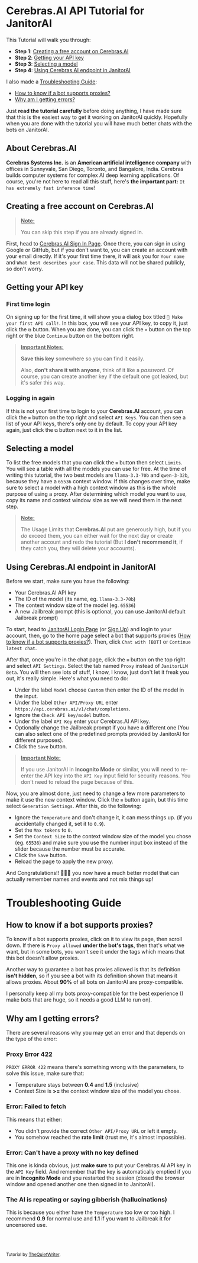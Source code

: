 # Cerebras.AI API Tutorial for JanitorAI

This Tutorial will walk you through:
+ **Step 1**: [Creating a free account on Cerebras.AI](#creating-a-free-account-on-cerebrasai)
+ **Step 2**: [Getting your API key](#getting-your-api-key)
+ **Step 3**: [Selecting a model](#selecting-a-model)
+ **Step 4**: [Using Cerebras.AI endpoint in JanitorAI](#using-cerebrasai-endpoint-in-janitorai)

I also made a [Troubleshooting Guide](#troubleshooting-guide):
+ [How to know if a bot supports proxies?](#how-to-know-if-a-bot-supports-proxies)
+ [Why am I getting errors?](#why-am-i-getting-errors)

Just **read the tutorial carefully** before doing anything, I have made sure that this is the easiest way to get it working on JanitorAI quickly. Hopefully when you are done with the tutorial you will have much better chats with the bots on JanitorAI.

## About Cerebras.AI
**Cerebras Systems Inc.** is an **American artificial intelligence company** with offices in Sunnyvale, San Diego, Toronto, and Bangalore, India. Cerebras builds computer systems for complex AI deep learning applications. Of course, you're not here to read all this stuff, here's **the important part:** `It has extremely fast inference time`!

## Creating a free account on Cerebras.AI
> **<u>Note:</u>**
> 
> You can skip this step if you are already signed in.

First, head to [Cerebras.AI Sign In Page](https://cloud.cerebras.ai/). Once there, you can sign in using Google or GitHub, but if you don't want to, you can create an account with your email directly. If it's your first time there, it will ask you for `Your name` and `What best describes your case`. This data will not be shared publicly, so don't worry.

## Getting your API key

### First time login
On signing up for the first time, it will show you a dialog box titled `🚀 Make your first API call!`. In this box, you will see your API key, to copy it, just click the `⧉` button. When you are done, you can click the `×` button on the top right or the blue `Continue` button on the  bottom right.
> **<u>Important Notes:</u>**
> 
> **Save this key** somewhere so you can find it easily.
> 
> Also, **don't share it with anyone**, think of it like a _password_. Of course, you can create another key if the default one got leaked, but it's safer this way.

### Logging in again
If this is not your first time to login to your **Cerebras.AI** account, you can click the `≡` button on the top right and select `API Keys`. You can then see a list of your API keys, there's only one by default. To copy your API key again, just click the `⧉` button next to it in the list.

## Selecting a model
To list the free models that you can click the `≡` button then select `Limits`. You will see a table with all the models you can use for free. At the time of writing this tutorial, the two best models are `llama-3.3-70b` and `qwen-3-32b`, because they have a `65536` context window. If this changes over time, make sure to select a model with a high context window as this is the whole purpose of using a proxy. After determining which model you want to use, copy its name and context window size as we will need them in the next step.
> **<u>Note:</u>**
> 
> The Usage Limits that **Cerebras.AI** put are generously high, but if you *do* exceed them, you can either wait for the next day or create another account and redo the tutorial (But **I don't recommend it**, if they catch you, they will delete your accounts).

## Using Cerebras.AI endpoint in JanitorAI
Before we start, make sure you have the following:
+ Your Cerebras.AI API key
+ The ID of the model (its name, eg. `llama-3.3-70b`)
+ The context window size of the model (eg. `65536`)
+ A new Jailbreak prompt (this is optional, you can use JanitorAI default Jailbreak prompt)

To start, head to [JanitorAI Login Page](https://janitorai.com/login) (or [Sign Up](https://janitorai.com/register)) and login to your account, then, go to the home page select a bot that supports proxies ([How to know if a bot supports proxies?](#how-to-know-if-a-bot-supports-proxies)). Then, click `Chat with [BOT]` or `Continue latest chat`.

After that, once you're in the chat page, click the `≡` button on the top right and select `API Settings`. Select the tab named `Proxy` instead of `JanitorLLM Beta`. You will then see lots of stuff, I know, I know, just don't let it freak you out, it's really simple. Here's what you need to do: 
+ Under the label `Model` choose `Custom` then enter the ID of the model in the input.
+ Under the label `Other API/Proxy URL` enter `https://api.cerebras.ai/v1/chat/completions`.
+ Ignore the `Check API key/model` button.
+ Under the label `API Key` enter your Cerebras.AI API key.
+ Optionally change the Jailbreak prompt if you have a different one (You can also select one of the predefined prompts provided by JanitorAI for different purposes).
+ Click the `Save` button.

> **<u>Important Note:</u>**
> 
> If you use JanitorAI in **Incognito Mode** or similar, you will need to re-enter the API key into the `API Key` input field for security reasons. You don't need to reload the page because of this.

Now, you are almost done, just need to change a few more parameters to make it use the new context window. Click the `≡` button again, but this time select `Generation Settings`. After this, do the following:
+ Ignore the `Temperature` and don't change it, it can mess things up. (if you accidentally changed it, set it to `0.9`).
+ Set the `Max tokens` to `0`.
+ Set the `Context Size` to the context window size of the model you chose (eg. `65536`) and make sure you use the number input box instead of the slider because the number must be accurate.
+ Click the `Save` button.
+ Reload the page to apply the new proxy.

And Congratulations!! 🎉🎉🎉 you now have a much better model that can actually remember names and events and not mix things up!


# Troubleshooting Guide

## How to know if a bot supports proxies?
To know if a bot supports proxies, click on it to view its page, then scroll down.
If there is `Proxy allowed` **under the bot's tags**, then that's what we want, but in some bots, you won't see it under the tags which means that this bot doesn't allow proxies.

Another way to guarantee a bot has proxies allowed is that its definition **isn't hidden**, so if you see a bot with its definition shown that means it allows proxies. About **90%** of all bots on JanitorAI are proxy-compatible.

I personally keep all my bots proxy-compatible for the best experience (I make bots that are huge, so it needs a good LLM to run on).

## Why am I getting errors?
There are several reasons why you may get an error and that depends on the type of the error:

### Proxy Error 422
`PROXY ERROR 422` means there's something wrong with the parameters, to solve this issue, make sure that:
+ Temperature stays between **0.4** and **1.5** (inclusive)
+ Context Size is **>=** the context window size of the model you chose.

### Error: Failed to fetch
This means that either:
+ You didn't provide the correct `Other API/Proxy URL` or left it empty.
+ You somehow reached the **rate limit** (trust me, it's almost impossible).

### Error: Can't have a proxy with no key defined
This one is kinda obvious, just **make sure** to put your Cerebras.AI API key in the `API Key` field. And remember that the key is automatically emptied if you are in **Incognito Mode** and you restarted the session (closed the browser window and opened another one then signed in to JanitorAI).

### The AI is repeating or saying gibberish (hallucinations)
This is because you either have the `Temperature` too low or too high. I recommend **0.9** for normal use and **1.1** if you want to Jailbreak it for uncensored use.


<br><br><br>
<small>Tutorial by [TheQuietWriter](https://janitorai.com/profiles/17a94471-5723-443b-bb9d-5e612be8eea5_profile-of-the-quiet-writer).</small>
